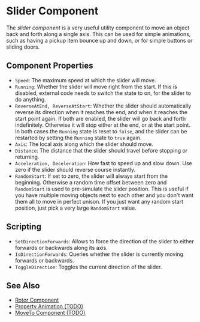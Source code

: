 # Slider Component

The *slider component* is a very useful utility component to move an object back and forth along a single axis. This can be used for simple animations, such as having a pickup item bounce up and down, or for simple buttons or sliding doors.

## Component Properties

* `Speed`: The maximum speed at which the slider will move.
* `Running`: Whether the slider will move right from the start. If this is disabled, external code needs to switch the state to on, for the slider to do anything.
* `ReverseAtEnd, ReverseAtStart`: Whether the slider should automatically reverse its direction when it reaches the end, and when it reaches the start point again. If both are enabled, the slider will go back and forth indefinitely. Otherwise it will stop either at the end, or at the start point. In both cases the `Running` state is reset to `false`, and the slider can be restarted by setting the `Running` state to `true` again.
* `Axis`: The local axis along which the slider should move.
* `Distance`: The distance that the slider should travel before stopping or returning.
* `Acceleration, Deceleration`: How fast to speed up and slow down. Use zero if the slider should reverse course instantly.
* `RandomStart`: If set to zero, the slider will always start from the beginning. Otherwise a random time offset between zero and `RandomStart` is used to pre-simulate the slider position. This is useful if you have multiple moving objects next to each other and you don't want them all to move in perfect unison. If you just want any random start position, just pick a very large `RandomStart` value.

## Scripting

* `SetDirectionForwards`: Allows to force the direction of the slider to either forwards or backwards along its axis.
* `IsDirectionForwards`: Queries whether the slider is currently moving forwards or backwards.
* `ToggleDirection`: Toggles the current direction of the slider.


## See Also


* [Rotor Component](rotor-component.md)
* [Property Animation (TODO)](property-animation-overview.md)
* [MoveTo Component (TODO)](move-to-component.md)
